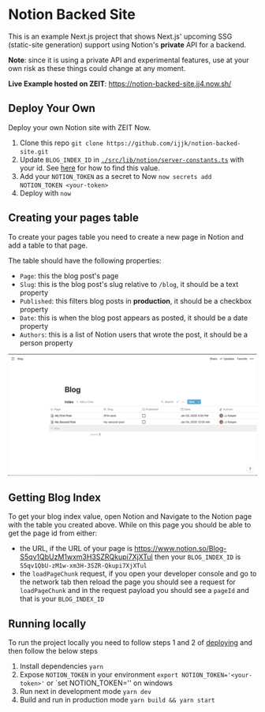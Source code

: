 # Notion Backed Site

This is an example Next.js project that shows Next.js' upcoming SSG (static-site generation) support using Notion's **private** API for a backend.

**Note**: since it is using a private API and experimental features, use at your own risk as these things could change at any moment.

**Live Example hosted on ZEIT**: https://notion-backed-site.jj4.now.sh/

## Deploy Your Own

Deploy your own Notion site with ZEIT Now.

1. Clone this repo `git clone https://github.com/ijjk/notion-backed-site.git`
2. Update `BLOG_INDEX_ID` in [`./src/lib/notion/server-constants.ts`](./src/lib/notion/server-constants.ts) with your id. See [here](#getting-blog-index) for how to find this value.
3. Add your `NOTION_TOKEN` as a secret to Now `now secrets add NOTION_TOKEN <your-token>`
4. Deploy with `now`

## Creating your pages table

To create your pages table you need to create a new page in Notion and add a table to that page.

The table should have the following properties:

- `Page`: this the blog post's page
- `Slug`: this is the blog post's slug relative to `/blog`, it should be a text property
- `Published`: this filters blog posts in **production**, it should be a checkbox property
- `Date`: this is when the blog post appears as posted, it should be a date property
- `Authors`: this is a list of Notion users that wrote the post, it should be a person property

![Example Blog Posts Table](assets/table-view.png)

## Getting Blog Index

To get your blog index value, open Notion and Navigate to the Notion page with the table you created above. While on this page you should be able to get the page id from either:

- the URL, if the URL of your page is https://www.notion.so/Blog-S5qv1QbUzM1wxm3H3SZRQkupi7XjXTul then your `BLOG_INDEX_ID` is `S5qv1QbU-zM1w-xm3H-3SZR-Qkupi7XjXTul`
- the `loadPageChunk` request, if you open your developer console and go to the network tab then reload the page you should see a request for `loadPageChunk` and in the request payload you should see a `pageId` and that is your `BLOG_INDEX_ID`

## Running locally

To run the project locally you need to follow steps 1 and 2 of [deploying](#deploy-your-own) and then follow the below steps

1. Install dependencies `yarn`
2. Expose `NOTION_TOKEN` in your environment `export NOTION_TOKEN='<your-token>'` or `set NOTION_TOKEN='<your-token>' on windows
3. Run next in development mode `yarn dev`
4. Build and run in production mode `yarn build && yarn start`
